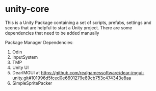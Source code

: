 # unity-core

This is a Unity Package containing a set of scripts, prefabs, settings and scenes that are helpful to start a Unity project.
There are some dependencies that need to be added manually

Package Manager Dependencies:
1. Odin
2. InputSystem
3. TMP
4. Unity UI
5. DearIMGUI at https://github.com/realgamessoftware/dear-imgui-unity.git#101996d5fced0e6601279e89cb753c474343e8aa
6. SimpleSpritePacker

